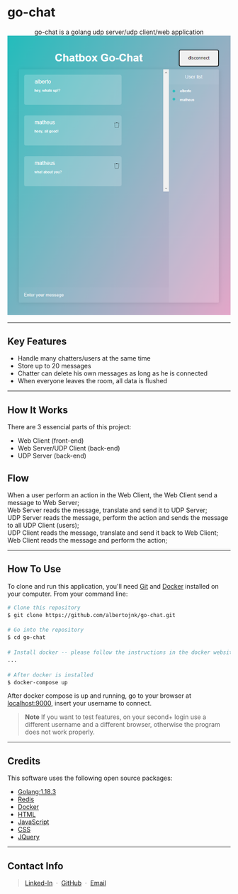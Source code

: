 # go-chat

<p align="center">
    go-chat is a golang udp server/udp client/web application 
  
<img src="./example.PNG" alt="example">
  
</p>

---

## Key Features

* Handle many chatters/users at the same time
* Store up to 20 messages
* Chatter can delete his own messages as long as he is connected
* When everyone leaves the room, all data is flushed

---

## How It Works

There are 3 essencial parts of this project: 
* Web Client (front-end)
* Web Server/UDP Client (back-end)
* UDP Server (back-end)

## Flow

When a user perform an action in the Web Client, the Web Client send a message to Web Server;
<br>
Web Server reads the message, translate and send it to UDP Server;
<br>
UDP Server reads the message, perform the action and sends the message to all UDP Client (users);
<br>
UDP Client reads the message, translate and send it back to Web Client;
<br>
Web Client reads the message and perform the action;

---
## How To Use

To clone and run this application, you'll need [Git](https://git-scm.com) and [Docker](https://docs.docker.com/engine/install/) installed on your computer. From your command line:

```bash
# Clone this repository
$ git clone https://github.com/albertojnk/go-chat.git

# Go into the repository
$ cd go-chat

# Install docker -- please follow the instructions in the docker website provided above
...

# After docker is installed
$ docker-compose up
```

After docker compose is up and running, go to your browser at [localhost:9000](http://localhost:9000/), insert your username to connect.

> **Note**
> If you want to test features, on your second+ login use a different username and a different browser, otherwise the program does not work properly.

---

## Credits

This software uses the following open source packages:

- [Golang:1.18.3](https://go.dev/doc/install)
- [Redis](https://redis.io/download/)
- [Docker](https://docs.docker.com/engine/install/)
- [HTML](https://developer.mozilla.org/en-US/docs/Web/HTML)
- [JavaScript](https://developer.mozilla.org/en-US/docs/Web/JavaScript)
- [CSS](https://developer.mozilla.org/en-US/docs/Web/CSS)
- [JQuery](https://jquery.com/download/)

---

## Contact Info

> [Linked-In](https://www.linkedin.com/in/alberto-janicke-b81b8b145/) &nbsp;&middot;&nbsp;
> [GitHub](https://github.com/albertojnk) &nbsp;&middot;&nbsp;
> [Email](albertojanicke@live.com)
